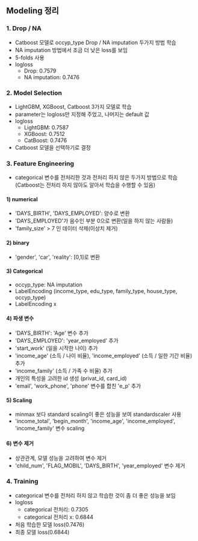## Modeling 정리

### 1. Drop / NA 

- Catboost 모델로 occyp_type Drop / NA imputation 두가지 방법 학습
- NA imputation 방법에서 조금 더 낮은 loss를 보임
- 5-folds 사용
- logloss
  - Drop: 0.7579
  - NA imputation: 0.7476



### 2. Model Selection

- LightGBM, XGBoost, Catboost 3가지 모델로 학습
- parameter는 logloss만 지정해 주었고, 나머지는 default 값
- logloss
  - LightGBM: 0.7587
  - XGBoost: 0.7512
  - CatBoost: 0.7476
- Catboost 모델을 선택하기로 결정



### 3. Feature Engineering

- categorical 변수를 전처리한 것과 전처리 하지 않은 두가지 방법으로 학습(Catboost는 전처리 하지 않아도 알아서 학습을 수행할 수 있음)



#### 1) numerical

- 'DAYS_BIRTH', 'DAYS_EMPLOYED': 양수로 변환
- 'DAYS_EMPLOYED'가 음수인 부분 0으로 변환(일을 하지 않는 사람들)
- 'family_size' > 7 인 데이터 삭제(이상치 제거)



#### 2) binary

- 'gender', 'car', 'reality':  [0,1]로 변환



#### 3) Categorical

- occyp_type: NA imputation
- LabelEncoding (income_type, edu_type, family_type, house_type, occyp_type)
- LabelEncoding x



#### 4) 파생 변수

- 'DAYS_BIRTH': 'Age' 변수 추가
- 'DAYS_EMPLOYED': 'year_employed' 추가
- 'start_work' (일을 시작한 나이) 추가
- 'income_age' (소득 / 나이 비율), 'income_employed' (소득 / 일한 기간 비율) 추가
- 'income_family' (소득 / 가족 수 비율) 추가
- 개인의 특성을 고려한 id 생성 (privat_id, card_id)
- 'email', 'work_phone', 'phone' 변수를 합친 'e_p' 추가



#### 5) Scaling

- minmax 보다 standard scaling이 좋은 성능을 보여  standardscaler 사용
- 'income_total', 'begin_month', 'income_age', 'income_employed', 'income_family' 변수 scaling



#### 6) 변수 제거

- 상관관계, 모델 성능을 고려하여 변수 제거
- 'child_num', 'FLAG_MOBIL', 'DAYS_BIRTH', 'year_employed' 변수 제거



### 4. Training

- categorical 변수를 전처리 하지 않고 학습한 것이 좀 더 좋은 성능을 보임
- logloss
  - categorical 전처리: 0.7305
  - categorical 전처리 x: 0.6844
- 처음 학습한 모델 loss(0.7476)
- 최종 모델 loss(0.6844) 

